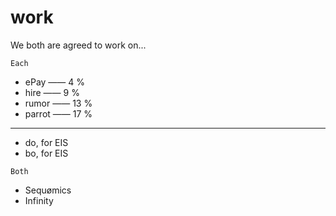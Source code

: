 # work
We both are agreed to work on... 

`Each`
- ePay —— 4 %
- hire —— 9 %
- rumor —— 13 %
- parrot —— 17 %
- - - - - - - - - 
- do, for EIS
- bo, for EIS

`Both`
- Sequømics 
- Infinity 

